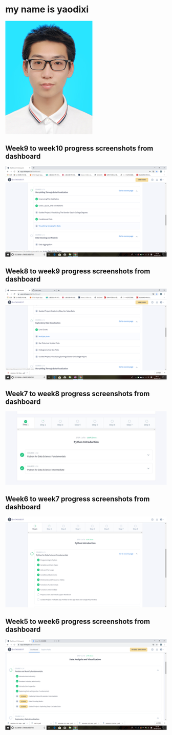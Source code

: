
# my name is yaodixi
![](https://github.com/ophwsjtu18/ohw19f/blob/master/student/yaodixi/pictures/%E8%93%9D%E5%BA%95%E8%AF%81%E4%BB%B6%E7%85%A7.jpg)

## Week9 to week10 progress screenshots from dashboard
![](https://github.com/ophwsjtu18/ohw19f/blob/master/student/yaodixi/pictures/Week9%20to%20week10%20progress%20screenshots%20from%20dashboard.png)

## Week8 to week9 progress screenshots from dashboard
![](https://github.com/ophwsjtu18/ohw19f/blob/master/student/yaodixi/pictures/Week8%20to%20week9%20progress%20screenshots%20from%20dashboard.png)

## Week7 to week8 progress screenshots from dashboard
![](https://github.com/ophwsjtu18/ohw19f/blob/master/student/yaodixi/pictures/Week7%20to%20week8%20progress%20screenshots%20from%20dashboard.JPG)

## Week6 to week7 progress screenshots from dashboard
![](https://github.com/ophwsjtu18/ohw19f/blob/master/student/yaodixi/pictures/Week6%20to%20week7%20progress%20screenshots%20from%20dashboard.png)

## Week5 to week6 progress screenshots from dashboard
![](https://github.com/ophwsjtu18/ohw19f/blob/master/student/yaodixi/pictures/Week5_to_week6_progress_screenshots_from_dashboard.png)


